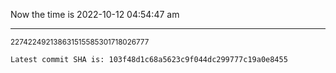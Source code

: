 Now the time is 2022-10-12 04:54:47 am

---

<small>227422492138631515585301718026777</small>

```txt
Latest commit SHA is: 103f48d1c68a5623c9f044dc299777c19a0e8455
```
